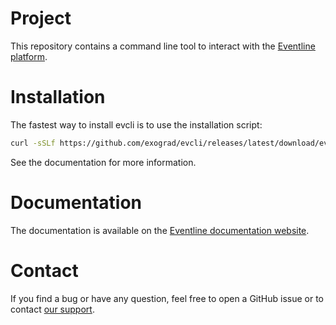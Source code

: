 # Project
This repository contains a command line tool to interact with the [Eventline
platform](https://eventline.net).

# Installation
The fastest way to install evcli is to use the installation script:
```sh
curl -sSLf https://github.com/exograd/evcli/releases/latest/download/evcli-install | sh -
```

See the documentation for more information.

# Documentation
The documentation is available on the [Eventline documentation
website](https://docs.eventline.net/tools/evcli).

# Contact
If you find a bug or have any question, feel free to open a GitHub issue or to
contact [our support](mailto:support@eventline.net).
